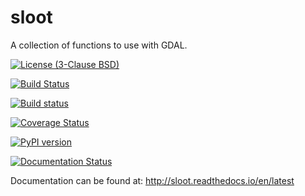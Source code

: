 # sloot
A collection of functions to use with GDAL.

[![License (3-Clause BSD)](https://img.shields.io/badge/license-BSD%203--Clause-yellow.svg)](https://github.com/snowman2/sloot/blob/master/LICENSE)

[![Build Status](https://travis-ci.org/snowman2/sloot.svg)](https://travis-ci.org/snowman2/sloot)

[![Build status](https://ci.appveyor.com/api/projects/status/001su85y12l9m78o?svg=true)](https://ci.appveyor.com/project/snowman2/sloot)

[![Coverage Status](https://coveralls.io/repos/github/snowman2/sloot/badge.svg?branch=master)](https://coveralls.io/github/snowman2/sloot?branch=master)

[![PyPI version](https://badge.fury.io/py/sloot.svg)](https://badge.fury.io/py/sloot)

[![Documentation Status](http://readthedocs.org/projects/sloot/badge/?version=latest)](http://sloot.readthedocs.io/en/latest/?badge=latest)

Documentation can be found at: http://sloot.readthedocs.io/en/latest
